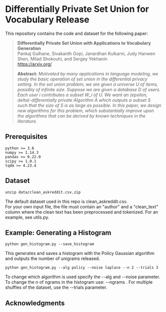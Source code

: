# Differentially Private Set Union for Vocabulary Release
This repository contains the code and dataset for the following paper:  
> **Differentially Private Set Union with Applications to Vocabulary
Generation**<br>
> Pankaj Gulhane, Sivakanth Gopi, Janardhan Kulkarni, Judy Hanwen Shen,
Milad Shokouhi, and Sergey Yekhanin<br>
> https://arxiv.org/
>
> **Abstract:** *Motivated by many applications in language modeling, we study the basic operation of set union in the differential privacy setting. In the set union problem, we are given a universe U of items, possibly of infinite size. Suppose we are given a database D of users. Each user i contributes a subset W_i of U. We want an (epsilon, delta)-differentially private Algorithm A which outputs a subset S such that the size of S is as large as possible.
In this paper, we design new algorithms for this problem, which substantially improve upon the algorithms that can be derived by known techniques in the literature.*

## Prerequisites

```
python >= 3.6
numpy >= 1.14.3
pandas >= 0.22.0 
scipy >= 1.0.1
tqdm >= 4.23.4
```

## Dataset
```
unzip data/clean_askreddit.csv.zip
```
The default dataset used in this repo is clean_askreddit.csv.  
For your own input file, the file must contain an "author" and a "clean_text" column where the clean text has been 
preprocessed and tokenized. For an example, see utils.py. 

## Example: Generating a Histogram

```
python gen_histogram.py --save_histogram
```
This generates and saves a histogram with the Policy Gaussian algorithm and outputs the number of unigrams released. 

```
python gen_histogram.py --alg policy --noise laplace --n 2 --trials 3
```
To change which algorithm is used specify the --alg and --noise parameter. 
To change the n of ngrams in the histogram use: --ngrams . For multiple shuffles 
of the dataset, use the --trials parameter. 

## Acknowledgments

